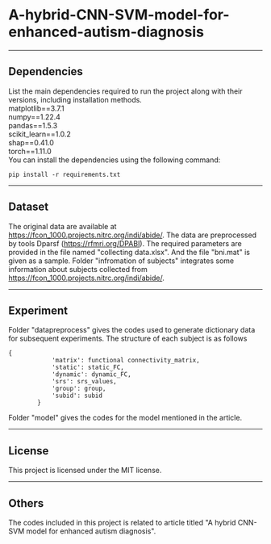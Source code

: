 # A-hybrid-CNN-SVM-model-for-enhanced-autism-diagnosis
****
## Dependencies

List the main dependencies required to run the project along with their versions, including installation methods.<br />
matplotlib==3.7.1<br />
numpy==1.22.4<br />
pandas==1.5.3<br />
scikit_learn==1.0.2<br />
shap==0.41.0<br />
torch==1.11.0<br />
You can install the dependencies using the following command:
```
pip install -r requirements.txt
```

****
## Dataset
The original data are available at https://fcon_1000.projects.nitrc.org/indi/abide/. The data are preprocessed by tools Dparsf (https://rfmri.org/DPABI). The required parameters are provided in the file named "collecting data.xlsx". And the file "bni.mat" is given as a sample. Folder "infromation of subjects" integrates some information about subjects collected
from https://fcon_1000.projects.nitrc.org/indi/abide/.

****
## Experiment
Folder "datapreprocess" gives the codes used to generate dictionary data for subsequent experiments. The structure of each subject is as follows
```
{
            'matrix': functional connectivity_matrix,
            'static': static_FC,
            'dynamic': dynamic_FC,
            'srs': srs_values,
            'group': group,
            'subid': subid
        }
```
Folder "model" gives the codes for the model mentioned in the article.

****
## License 
This project is licensed under the MIT license.

****
## Others
The codes included in this project is related to article titled "A hybrid CNN-SVM model for enhanced autism diagnosis".

